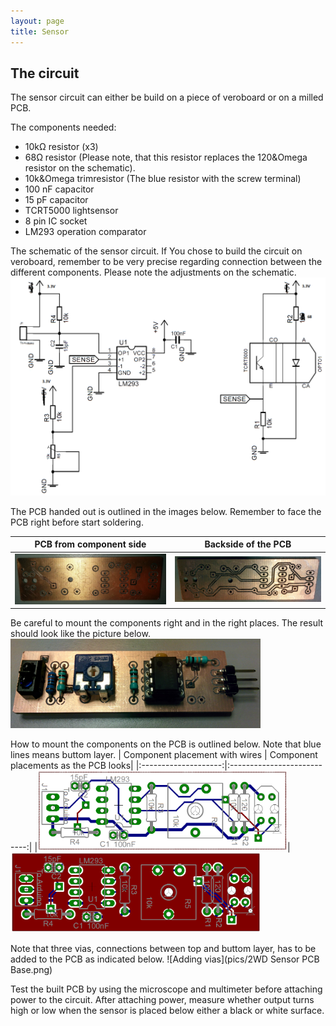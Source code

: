 ```yaml
---
layout: page
title: Sensor 
---
```


## The circuit

The sensor circuit can either be build on a piece of veroboard or on a milled PCB.  

The components needed:
* 10k&Omega; resistor (x3)
* 68&Omega; resistor (Please note, that this resistor replaces the 120&Omega resistor on the schematic).
* 10k&Omega trimresistor (The blue resistor with the screw terminal)
* 100 nF capacitor
* 15 pF capacitor
* TCRT5000 lightsensor
* 8 pin IC socket 
* LM293 operation comparator

The schematic of the sensor circuit. If You chose to build the circuit on veroboard, remember to be very precise regarding connection between the different components. Please note the adjustments on the schematic.
![Sensor Schematic](pics/Sensor.png "Sensor Schematic")

The PCB handed out is outlined in the images below. Remember to face the PCB right before start soldering.

| PCB from component side | Backside of the PCB |
|:--------------------:|:---------------------------:|
|<img src="pics/IMG_20151121_172505.jpg" alt="Front side of the PCB" width="400" />|<img src="pics/IMG_20151121_172523.jpg" alt="Backside of the PCB" width="400" /> 

Be careful to mount the components right and in the right places. The result should look like the picture below.
<img src="pics/IMG_20151121_173625.jpg" alt="Components mounted on the PCB" width="400" />

How to mount the components on the PCB is outlined below. Note that blue lines means buttom layer. 
| Component placement with wires | Component placements as the PCB looks|
|:--------------------:|:---------------------------:|
|<img src="pics/IMG_20151121_173625.png" alt="Components placement" width="400" />|<img src="pics/IMG_20151121_173626.png" alt="Components placed on PCB" width="400" /> 

Note that three vias, connections between top and buttom layer, has to be added to the PCB as indicated below.
![Adding vias](pics/2WD Sensor PCB Base.png)

Test the built PCB by using the microscope and multimeter before attaching power to the circuit. After attaching power, measure whether output turns high or low when the sensor is placed below either a black or white surface.
